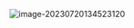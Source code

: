 ![image-20230720134523120](https://typora-images-1302473945.cos.ap-chengdu.myqcloud.com/images/202307201345152.png)
